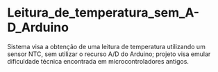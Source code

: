 # Leitura_de_temperatura_sem_A-D_Arduino
Sistema visa a obtenção de uma leitura de temperatura utilizando um sensor NTC, sem utilizar o recurso A/D do Arduino; projeto visa emular dificuldade técnica encontrada em microcontroladores antigos.
